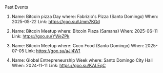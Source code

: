 Past Events

1. Name: Bitcoin pizza Day 
where: Fabrizio's Pizza (Santo Domingo)
When: 2025-05-22
Link: https://goo.su/Umm7KGd

2. Name: Bitcoin Meetup 
where: Bitcoin Plaza (Samana)
When: 2025-06-11
Link: https://goo.su/YWeZPk

3. Name: Bitcoin Meetup 
where: Coco Food (Santo Domingo)
When: 2025-07-05
Link: https://goo.su/aJl4W1

4. Name:  Global Entrepreneurship Week
where: Santo Domingo City Hall
When: 2024-11-11
Link: https://goo.su/KALEqC


